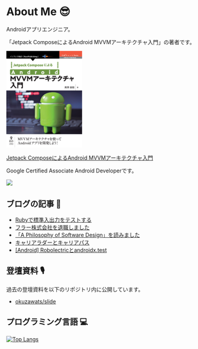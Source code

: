 # About Me 😎

Androidアプリエンジニア。

「Jetpack ComposeによるAndroid MVVMアーキテクチャ入門」の著者です。

<img src="https://github.com/okuzawats/okuzawats/raw/main/img/mvvm.jpg" width="200" >

[Jetpack ComposeによるAndroid MVVMアーキテクチャ入門](https://nextpublishing.jp/book/13660.html)

Google Certified Associate Android Developerです。 

<img src="https://api.accredible.com/v1/frontend/credential_website_embed_image/badge/22745791?key=91642f55a8d5ce14b85a29e0884729eb3a09a45d02d2f24fc8d7ebf1c6fed1cd" />

## ブログの記事 🚀

<!-- BLOG-POST-LIST:START -->
- [Rubyで標準入出力をテストする](https://okuzawats.com/blog/testing-standard-io-with-ruby/)
- [フラー株式会社を退職しました](https://okuzawats.com/blog/retired-from-fuller/)
- [「A Philosophy of Software Design」を読みました](https://okuzawats.com/blog/a-philosophy-of-software-design/)
- [キャリアラダーとキャリアパス](https://okuzawats.com/blog/career-ladder-vs-career-path/)
- [[Android] Robolectricとandroidx.test](https://okuzawats.com/blog/robolectric-vs-androidx-test/)
<!-- BLOG-POST-LIST:END -->

## 登壇資料 🎙️

過去の登壇資料を以下のリポジトリ内に公開しています。

- [okuzawats/slide](https://github.com/okuzawats/slide)

## プログラミング言語 💻
[![Top Langs](https://github-readme-stats.vercel.app/api/top-langs/?username=okuzawats)](https://github.com/anuraghazra/github-readme-stats)
